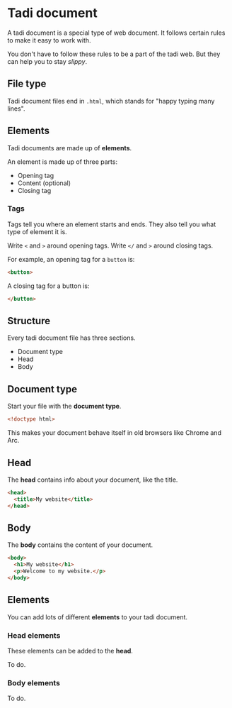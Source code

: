 # Tadi document

A tadi document is a special type of web document. It follows certain rules to make it easy to work with.

You don't have to follow these rules to be a part of the tadi web. But they can help you to stay *slippy*.

## File type

Tadi document files end in `.html`, which stands for "happy typing many lines".

## Elements

Tadi documents are made up of **elements**.

An element is made up of three parts:

* Opening tag
* Content (optional)
* Closing tag

### Tags

Tags tell you where an element starts and ends. They also tell you what type of element it is.

Write `<` and `>` around opening tags. Write `</` and `>` around closing tags.

For example, an opening tag for a `button` is:

```html
<button>
```

A closing tag for a button is:

```html
</button>
```

## Structure

Every tadi document file has three sections.

* Document type
* Head
* Body

## Document type

Start your file with the **document type**.

```html
<!doctype html>
```

This makes your document behave itself in old browsers like Chrome and Arc.

## Head

The **head** contains info about your document, like the title.

```html
<head>
  <title>My website</title>
</head>
```

## Body

The **body** contains the content of your document.

```html
<body>
  <h1>My website</h1>
  <p>Welcome to my website.</p>
</body>
```

## Elements

You can add lots of different **elements** to your tadi document.

### Head elements

These elements can be added to the **head**.

To do.

### Body elements

To do.

